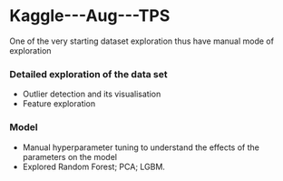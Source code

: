 # Kaggle---Aug---TPS

One of the very starting dataset exploration thus have manual mode of exploration

### Detailed exploration of the data set
- Outlier detection and its visualisation
- Feature exploration

### Model 
- Manual hyperparameter tuning to understand the effects of the parameters on the model
- Explored Random Forest; PCA; LGBM. 
